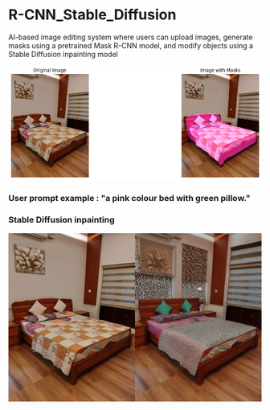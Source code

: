# R-CNN_Stable_Diffusion
AI-based image editing system where users can upload images, generate masks using a pretrained Mask R-CNN model, and modify objects using a Stable Diffusion inpainting model

![](image_with_mask.png)

### User prompt example : "a pink colour bed with green pillow."

### Stable Diffusion inpainting

![](demo_result_rcnn_stable.png)
